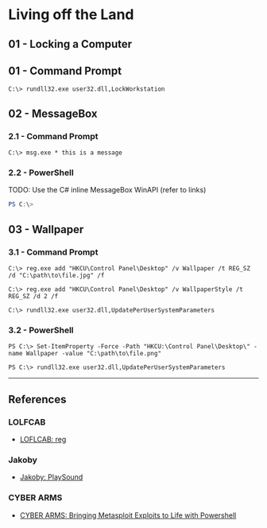 # Living off the Land

## 01 - Locking a Computer

## 01 - Command Prompt

```
C:\> rundll32.exe user32.dll,LockWorkstation
```

## 02 - MessageBox

### 2.1 - Command Prompt

```
C:\> msg.exe * this is a message
```

### 2.2 - PowerShell

TODO: Use the C# inline MessageBox WinAPI (refer to links)

```powershell
PS C:\>
```

## 03 - Wallpaper

### 3.1 - Command Prompt

```
C:\> reg.exe add "HKCU\Control Panel\Desktop" /v Wallpaper /t REG_SZ /d "C:\path\to\file.jpg" /f

C:\> reg.exe add "HKCU\Control Panel\Desktop" /v WallpaperStyle /t REG_SZ /d 2 /f

C:\> rundll32.exe user32.dll,UpdatePerUserSystemParameters
```

### 3.2 - PowerShell

```
PS C:\> Set-ItemProperty -Force -Path "HKCU:\Control Panel\Desktop\" -name Wallpaper -value "C:\path\to\file.png"

PS C:\> rundll32.exe user32.dll,UpdatePerUserSystemParameters
```

---
## References

### LOLFCAB

- [LOFLCAB: reg](https://lofl-project.github.io/loflcab/Binaries/reg/)

### Jakoby

- [Jakoby: PlaySound](https://github.com/I-Am-Jakoby/PowerShell-for-Hackers/blob/main/Functions/PlaySound.md)

### CYBER ARMS

- [CYBER ARMS: Bringing Metasploit Exploits to Life with Powershell](https://cyberarms.wordpress.com/2015/01/22/bringing-metasploit-exploits-to-life-with-powershell/)